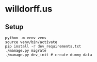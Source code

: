 # willdorff.us

## Setup

```
python -m venv venv
source venv/bin/activate
pip install -r dev_requirements.txt
./manage.py migrate
./manage.py dev_init # create dummy data
```
